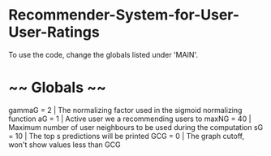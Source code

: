 # Recommender-System-for-User-User-Ratings

To use the code, change the globals listed under 'MAIN'. 

# ~~ Globals ~~
gammaG = 2     | The normalizing factor used in the sigmoid normalizing function
aG = 1         | Active user we a recommending users to
maxNG = 40     | Maximum number of user neighbours to be used during the computation
sG = 10        | The top s predictions will be printed
GCG = 0        | The graph cutoff, won't show values less than GCG
